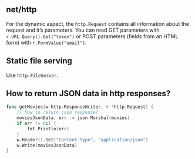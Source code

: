 

## net/http 

For the dynamic aspect, the `http.Request` contains all information about the request and it’s parameters. 
You can read GET parameters with `r.URL.Query().Get("token")` or POST parameters (fields from an HTML form) with `r.FormValue("email")`.

## Static file serving

Use `http.FileServer`.

## How to return JSON data in http responses?

```go
func getMovies(w http.ResponseWriter, r *http.Request) {
	// how to return json response?
	moviesJsonData, err := json.Marshal(movies)
	if err != nil {
		fmt.Println(err)
	}
	w.Header().Set("Content-Type", "application/json")
	w.Write(moviesJsonData)
}
```

